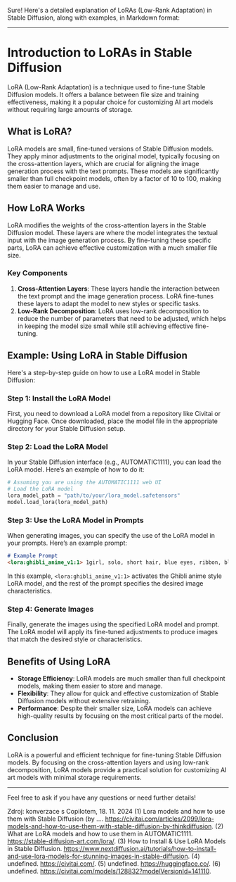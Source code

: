 Sure! Here's a detailed explanation of LoRAs (Low-Rank Adaptation) in Stable Diffusion, along with examples, in Markdown format:

---

# Introduction to LoRAs in Stable Diffusion

LoRA (Low-Rank Adaptation) is a technique used to fine-tune Stable Diffusion models. It offers a balance between file size and training effectiveness, making it a popular choice for customizing AI art models without requiring large amounts of storage.

## What is LoRA?

LoRA models are small, fine-tuned versions of Stable Diffusion models. They apply minor adjustments to the original model, typically focusing on the cross-attention layers, which are crucial for aligning the image generation process with the text prompts. These models are significantly smaller than full checkpoint models, often by a factor of 10 to 100, making them easier to manage and use.

## How LoRA Works

LoRA modifies the weights of the cross-attention layers in the Stable Diffusion model. These layers are where the model integrates the textual input with the image generation process. By fine-tuning these specific parts, LoRA can achieve effective customization with a much smaller file size.

### Key Components

1. **Cross-Attention Layers**: These layers handle the interaction between the text prompt and the image generation process. LoRA fine-tunes these layers to adapt the model to new styles or specific tasks.
2. **Low-Rank Decomposition**: LoRA uses low-rank decomposition to reduce the number of parameters that need to be adjusted, which helps in keeping the model size small while still achieving effective fine-tuning.

## Example: Using LoRA in Stable Diffusion

Here's a step-by-step guide on how to use a LoRA model in Stable Diffusion:

### Step 1: Install the LoRA Model

First, you need to download a LoRA model from a repository like Civitai or Hugging Face. Once downloaded, place the model file in the appropriate directory for your Stable Diffusion setup.

### Step 2: Load the LoRA Model

In your Stable Diffusion interface (e.g., AUTOMATIC1111), you can load the LoRA model. Here’s an example of how to do it:

```python
# Assuming you are using the AUTOMATIC1111 web UI
# Load the LoRA model
lora_model_path = "path/to/your/lora_model.safetensors"
model.load_lora(lora_model_path)
```

### Step 3: Use the LoRA Model in Prompts

When generating images, you can specify the use of the LoRA model in your prompts. Here’s an example prompt:

```markdown
# Example Prompt
<lora:ghibli_anime_v1:1> 1girl, solo, short hair, blue eyes, ribbon, blue hair, upper body, sky, vest, night, looking up, star (sky), starry sky
```

In this example, `<lora:ghibli_anime_v1:1>` activates the Ghibli anime style LoRA model, and the rest of the prompt specifies the desired image characteristics.

### Step 4: Generate Images

Finally, generate the images using the specified LoRA model and prompt. The LoRA model will apply its fine-tuned adjustments to produce images that match the desired style or characteristics.

## Benefits of Using LoRA

- **Storage Efficiency**: LoRA models are much smaller than full checkpoint models, making them easier to store and manage.
- **Flexibility**: They allow for quick and effective customization of Stable Diffusion models without extensive retraining.
- **Performance**: Despite their smaller size, LoRA models can achieve high-quality results by focusing on the most critical parts of the model.

## Conclusion

LoRA is a powerful and efficient technique for fine-tuning Stable Diffusion models. By focusing on the cross-attention layers and using low-rank decomposition, LoRA models provide a practical solution for customizing AI art models with minimal storage requirements.

---

Feel free to ask if you have any questions or need further details!

Zdroj: konverzace s Copilotem, 18. 11. 2024
(1) Lora models and how to use them with Stable Diffusion (by .... <https://civitai.com/articles/2099/lora-models-and-how-to-use-them-with-stable-diffusion-by-thinkdiffusion>.
(2) What are LoRA models and how to use them in AUTOMATIC1111. <https://stable-diffusion-art.com/lora/>.
(3) How to Install & Use LoRA Models in Stable Diffusion. <https://www.nextdiffusion.ai/tutorials/how-to-install-and-use-lora-models-for-stunning-images-in-stable-diffusion>.
(4) undefined. <https://civitai.com/>.
(5) undefined. <https://huggingface.co/>.
(6) undefined. <https://civitai.com/models/128832?modelVersionId=141110>.
